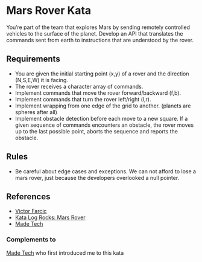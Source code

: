 
# Mars Rover Kata

You’re part of the team that explores Mars by sending remotely controlled vehicles to the surface of the planet. Develop an API that translates the commands sent from earth to instructions that are understood by the rover.

## Requirements

* You are given the initial starting point (x,y) of a rover and the direction (N,S,E,W) it is facing.
* The rover receives a character array of commands.
* Implement commands that move the rover forward/backward (f,b).
* Implement commands that turn the rover left/right (l,r).
* Implement wrapping from one edge of the grid to another. (planets are spheres after all)
* Implement obstacle detection before each move to a new square. If a given sequence of commands encounters an obstacle, the rover moves up to the last possible point, aborts the sequence and reports the obstacle.

## Rules

* Be careful about edge cases and exceptions. We can not afford to lose a mars rover, just because the developers overlooked a null pointer.


## References

* [Victor Farcic](https://technologyconversations.com/2014/10/17/java-tutorial-through-katas-mars-rover/)
* [Kata Log Rocks: Mars Rover](http://kata-log.rocks/mars-rover-kata)
* [Made Tech](https://github.com/madetech/learn/tree/master/katas)

### Complements to 

[Made Tech](https://www.madetech.com/) who first introduced me to this kata
